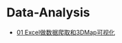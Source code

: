 # Data-Analysis
* [01 Excel做数据爬取和3DMap可视化](https://github.com/sun-ting-claire/Data-Analysis/tree/main/note)
